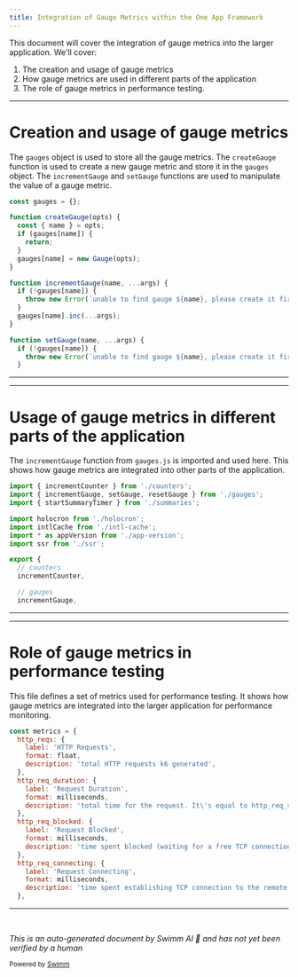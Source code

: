 ```yaml
---
title: Integration of Gauge Metrics within the One App Framework
---
```

This document will cover the integration of gauge metrics into the larger application. We'll cover:

1. The creation and usage of gauge metrics
2. How gauge metrics are used in different parts of the application
3. The role of gauge metrics in performance testing.

<SwmSnippet path="/src/server/metrics/gauges.js" line="19">

---

# Creation and usage of gauge metrics

The `gauges` object is used to store all the gauge metrics. The `createGauge` function is used to create a new gauge metric and store it in the `gauges` object. The `incrementGauge` and `setGauge` functions are used to manipulate the value of a gauge metric.

```javascript
const gauges = {};

function createGauge(opts) {
  const { name } = opts;
  if (gauges[name]) {
    return;
  }
  gauges[name] = new Gauge(opts);
}

function incrementGauge(name, ...args) {
  if (!gauges[name]) {
    throw new Error(`unable to find gauge ${name}, please create it first`);
  }
  gauges[name].inc(...args);
}

function setGauge(name, ...args) {
  if (!gauges[name]) {
    throw new Error(`unable to find gauge ${name}, please create it first`);
  }
```

---

</SwmSnippet>

<SwmSnippet path="/src/server/metrics/index.js" line="17">

---

# Usage of gauge metrics in different parts of the application

The `incrementGauge` function from `gauges.js` is imported and used here. This shows how gauge metrics are integrated into other parts of the application.

```javascript
import { incrementCounter } from './counters';
import { incrementGauge, setGauge, resetGauge } from './gauges';
import { startSummaryTimer } from './summaries';

import holocron from './holocron';
import intlCache from './intl-cache';
import * as appVersion from './app-version';
import ssr from './ssr';

export {
  // counters
  incrementCounter,

  // gauges
  incrementGauge,
```

---

</SwmSnippet>

<SwmSnippet path="/__performance__/bin/k6/metrics.js" line="19">

---

# Role of gauge metrics in performance testing

This file defines a set of metrics used for performance testing. It shows how gauge metrics are integrated into the larger application for performance monitoring.

```javascript
const metrics = {
  http_reqs: {
    label: 'HTTP Requests',
    format: float,
    description: 'total HTTP requests k6 generated',
  },
  http_req_duration: {
    label: 'Request Duration',
    format: milliseconds,
    description: 'total time for the request. It\'s equal to http_req_sending + http_req_waiting + http_req_receiving (i.e. how long did the remote server take to process the request and respond, without the initial DNS lookup/connection times)',
  },
  http_req_blocked: {
    label: 'Request Blocked',
    format: milliseconds,
    description: 'time spent blocked (waiting for a free TCP connection slot) before initiating the request',
  },
  http_req_connecting: {
    label: 'Request Connecting',
    format: milliseconds,
    description: 'time spent establishing TCP connection to the remote host',
  },
```

---

</SwmSnippet>

&nbsp;

*This is an auto-generated document by Swimm AI 🌊 and has not yet been verified by a human*

<SwmMeta version="3.0.0" repo-id="Z2l0aHViJTNBJTNBREVNTy1vbmUtYXBwJTNBJTNBZ2lsYWRuYXZvdA==" repo-name="DEMO-one-app" doc-type="follow-up"><sup>Powered by [Swimm](/)</sup></SwmMeta>
